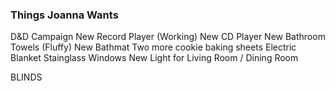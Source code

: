 
### Things Joanna Wants

D&D Campaign
New Record Player (Working)
New CD Player
New Bathroom Towels (Fluffy)
New Bathmat
Two more cookie baking sheets
Electric Blanket
Stainglass Windows
New Light for Living Room / Dining Room

BLINDS
